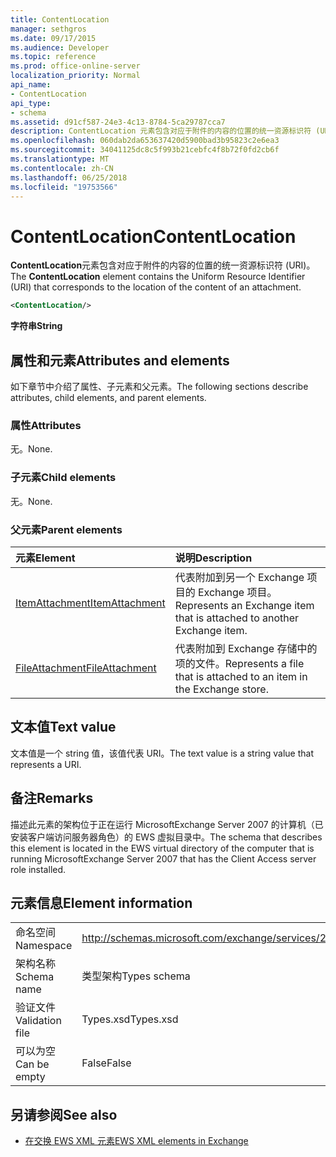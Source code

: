 ```yaml
---
title: ContentLocation
manager: sethgros
ms.date: 09/17/2015
ms.audience: Developer
ms.topic: reference
ms.prod: office-online-server
localization_priority: Normal
api_name:
- ContentLocation
api_type:
- schema
ms.assetid: d91cf587-24e3-4c13-8784-5ca29787cca7
description: ContentLocation 元素包含对应于附件的内容的位置的统一资源标识符 (URI)。
ms.openlocfilehash: 060dab2da653637420d5900bad3b95823c2e6ea3
ms.sourcegitcommit: 34041125dc8c5f993b21cebfc4f8b72f0fd2cb6f
ms.translationtype: MT
ms.contentlocale: zh-CN
ms.lasthandoff: 06/25/2018
ms.locfileid: "19753566"
---
```

# <a name="contentlocation"></a><span data-ttu-id="d27b0-103">ContentLocation</span><span class="sxs-lookup"><span data-stu-id="d27b0-103">ContentLocation</span></span>

<span data-ttu-id="d27b0-104">**ContentLocation**元素包含对应于附件的内容的位置的统一资源标识符 (URI)。</span><span class="sxs-lookup"><span data-stu-id="d27b0-104">The **ContentLocation** element contains the Uniform Resource Identifier (URI) that corresponds to the location of the content of an attachment.</span></span> 
  
```xml
<ContentLocation/>
```

 <span data-ttu-id="d27b0-105">**字符串**</span><span class="sxs-lookup"><span data-stu-id="d27b0-105">**String**</span></span>
## <a name="attributes-and-elements"></a><span data-ttu-id="d27b0-106">属性和元素</span><span class="sxs-lookup"><span data-stu-id="d27b0-106">Attributes and elements</span></span>

<span data-ttu-id="d27b0-107">如下章节中介绍了属性、子元素和父元素。</span><span class="sxs-lookup"><span data-stu-id="d27b0-107">The following sections describe attributes, child elements, and parent elements.</span></span>
  
### <a name="attributes"></a><span data-ttu-id="d27b0-108">属性</span><span class="sxs-lookup"><span data-stu-id="d27b0-108">Attributes</span></span>

<span data-ttu-id="d27b0-109">无。</span><span class="sxs-lookup"><span data-stu-id="d27b0-109">None.</span></span>
  
### <a name="child-elements"></a><span data-ttu-id="d27b0-110">子元素</span><span class="sxs-lookup"><span data-stu-id="d27b0-110">Child elements</span></span>

<span data-ttu-id="d27b0-111">无。</span><span class="sxs-lookup"><span data-stu-id="d27b0-111">None.</span></span>
  
### <a name="parent-elements"></a><span data-ttu-id="d27b0-112">父元素</span><span class="sxs-lookup"><span data-stu-id="d27b0-112">Parent elements</span></span>

|<span data-ttu-id="d27b0-113">**元素**</span><span class="sxs-lookup"><span data-stu-id="d27b0-113">**Element**</span></span>|<span data-ttu-id="d27b0-114">**说明**</span><span class="sxs-lookup"><span data-stu-id="d27b0-114">**Description**</span></span>|
|:-----|:-----|
|[<span data-ttu-id="d27b0-115">ItemAttachment</span><span class="sxs-lookup"><span data-stu-id="d27b0-115">ItemAttachment</span></span>](itemattachment.md) <br/> |<span data-ttu-id="d27b0-116">代表附加到另一个 Exchange 项目的 Exchange 项目。</span><span class="sxs-lookup"><span data-stu-id="d27b0-116">Represents an Exchange item that is attached to another Exchange item.</span></span>  <br/> |
|[<span data-ttu-id="d27b0-117">FileAttachment</span><span class="sxs-lookup"><span data-stu-id="d27b0-117">FileAttachment</span></span>](fileattachment.md) <br/> |<span data-ttu-id="d27b0-118">代表附加到 Exchange 存储中的项的文件。</span><span class="sxs-lookup"><span data-stu-id="d27b0-118">Represents a file that is attached to an item in the Exchange store.</span></span>  <br/> |
   
## <a name="text-value"></a><span data-ttu-id="d27b0-119">文本值</span><span class="sxs-lookup"><span data-stu-id="d27b0-119">Text value</span></span>

<span data-ttu-id="d27b0-120">文本值是一个 string 值，该值代表 URI。</span><span class="sxs-lookup"><span data-stu-id="d27b0-120">The text value is a string value that represents a URI.</span></span>
  
## <a name="remarks"></a><span data-ttu-id="d27b0-121">备注</span><span class="sxs-lookup"><span data-stu-id="d27b0-121">Remarks</span></span>

<span data-ttu-id="d27b0-122">描述此元素的架构位于正在运行 MicrosoftExchange Server 2007 的计算机（已安装客户端访问服务器角色）的 EWS 虚拟目录中。</span><span class="sxs-lookup"><span data-stu-id="d27b0-122">The schema that describes this element is located in the EWS virtual directory of the computer that is running MicrosoftExchange Server 2007 that has the Client Access server role installed.</span></span>
  
## <a name="element-information"></a><span data-ttu-id="d27b0-123">元素信息</span><span class="sxs-lookup"><span data-stu-id="d27b0-123">Element information</span></span>

|||
|:-----|:-----|
|<span data-ttu-id="d27b0-124">命名空间</span><span class="sxs-lookup"><span data-stu-id="d27b0-124">Namespace</span></span>  <br/> |http://schemas.microsoft.com/exchange/services/2006/types  <br/> |
|<span data-ttu-id="d27b0-125">架构名称</span><span class="sxs-lookup"><span data-stu-id="d27b0-125">Schema name</span></span>  <br/> |<span data-ttu-id="d27b0-126">类型架构</span><span class="sxs-lookup"><span data-stu-id="d27b0-126">Types schema</span></span>  <br/> |
|<span data-ttu-id="d27b0-127">验证文件</span><span class="sxs-lookup"><span data-stu-id="d27b0-127">Validation file</span></span>  <br/> |<span data-ttu-id="d27b0-128">Types.xsd</span><span class="sxs-lookup"><span data-stu-id="d27b0-128">Types.xsd</span></span>  <br/> |
|<span data-ttu-id="d27b0-129">可以为空</span><span class="sxs-lookup"><span data-stu-id="d27b0-129">Can be empty</span></span>  <br/> |<span data-ttu-id="d27b0-130">False</span><span class="sxs-lookup"><span data-stu-id="d27b0-130">False</span></span>  <br/> |
   
## <a name="see-also"></a><span data-ttu-id="d27b0-131">另请参阅</span><span class="sxs-lookup"><span data-stu-id="d27b0-131">See also</span></span>



- [<span data-ttu-id="d27b0-132">在交换 EWS XML 元素</span><span class="sxs-lookup"><span data-stu-id="d27b0-132">EWS XML elements in Exchange</span></span>](ews-xml-elements-in-exchange.md)

